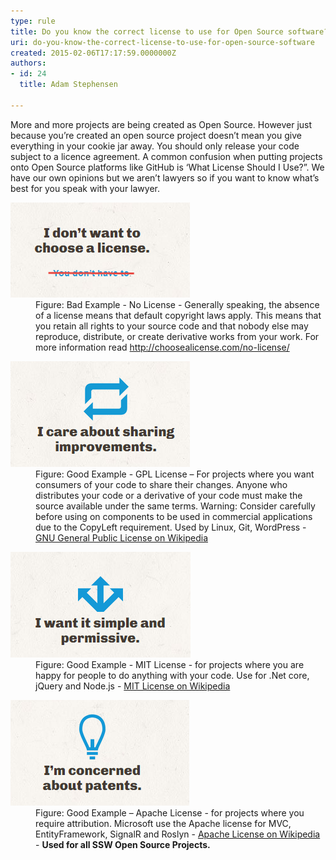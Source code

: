 ```yaml
---
type: rule
title: Do you know the correct license to use for Open Source software?
uri: do-you-know-the-correct-license-to-use-for-open-source-software
created: 2015-02-06T17:17:59.0000000Z
authors:
- id: 24
  title: Adam Stephensen

---
```




<span class='intro'> <p>More and more projects are being created as Open Source. However just because you’re created an open source project doesn’t mean you give everything in your cookie jar away. You should only release your code subject to a licence agreement.<span class="s1"> </span>A common confusion when putting projects onto Open Source platforms like GitHub is ‘What License Should I Use?”. We have our own opinions but we aren’t lawyers so if you want to know what’s best for you speak with your lawyer.</p> </span>

<dl class="badImage"><dt>
      <img src="license-bad.png" alt="" />
   </dt><dd>Figure&#58; Bad Example - No License -​&#160;Generally speaking, the absence of a license means that default copyright laws apply. This means that you retain all rights to your source code and that nobody else may reproduce, distribute, or create derivative works from your work. For more information read 
      <a href="http&#58;//choosealicense.com/no-license/" target="_blank">http&#58;//choosealicense.com/no-license/</a></dd></dl><dl class="goodImage"><dt>
         <img src="license-good.png" alt="" />
      </dt><dd>Figure&#58; Good Example - GPL License – For projects where you want consumers of your code to share their changes. Anyone who distributes your code or a derivative of your code must make the source available under the same terms. Warning&#58; Consider carefully before using on components to be used in commercial applications due to the CopyLeft requirement. Used by Linux, Git, WordPress -​ <a href="http&#58;//en.wikipedia.org/wiki/GNU_General_Public_License" target="_blank">GNU General Public License on Wikipedia</a></dd></dl><dl class="goodImage"><dt>
      <img src="license-good-2.png" alt="" />
   </dt><dd>Figure&#58; Good Example - MIT License - for projects where you are happy for people to do anything with your code. Use for .Net core, jQuery and Node.js - 
      <a href="http&#58;//en.wikipedia.org/wiki/MIT_License" target="_blank">MIT License on Wikipedia</a></dd></dl><dl class="goodImage"><dt>
      <img src="license-good-3.png" alt="" />
   </dt><dd>Figure&#58; Good Example – Apache License - for projects where you require attribution. Microsoft use the Apache license for MVC, EntityFramework, SignalR and Roslyn - 
      <a href="http&#58;//en.wikipedia.org/wiki/Apache_License">Apache License on Wikipedia</a> - 
      <strong>Used for all SSW Open Source Projects.&#160;</strong></dd></dl>


